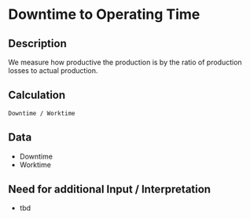 # Downtime to Operating Time

## Description
We measure how productive the production is by the ratio of production losses to actual production.

## Calculation
`Downtime / Worktime`

## Data
* Downtime
* Worktime

## Need for additional Input / Interpretation
* tbd

